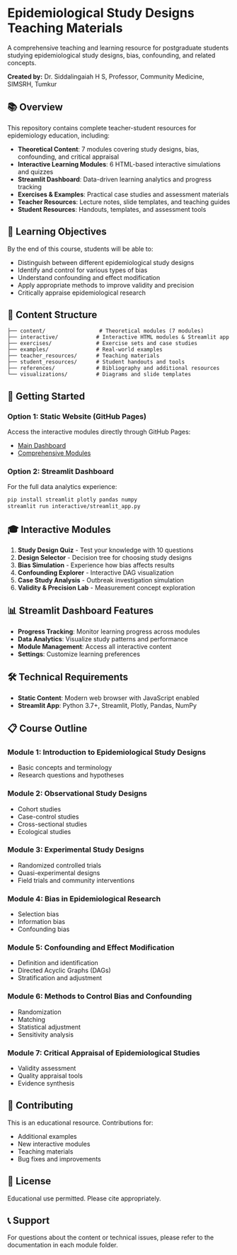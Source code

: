 # Epidemiological Study Designs Teaching Materials

A comprehensive teaching and learning resource for postgraduate students studying epidemiological study designs, bias, confounding, and related concepts.

**Created by:** Dr. Siddalingaiah H S, Professor, Community Medicine, SIMSRH, Tumkur

## 📚 Overview

This repository contains complete teacher-student resources for epidemiology education, including:

- **Theoretical Content**: 7 modules covering study designs, bias, confounding, and critical appraisal
- **Interactive Learning Modules**: 6 HTML-based interactive simulations and quizzes
- **Streamlit Dashboard**: Data-driven learning analytics and progress tracking
- **Exercises & Examples**: Practical case studies and assessment materials
- **Teacher Resources**: Lecture notes, slide templates, and teaching guides
- **Student Resources**: Handouts, templates, and assessment tools

## 🎯 Learning Objectives

By the end of this course, students will be able to:
- Distinguish between different epidemiological study designs
- Identify and control for various types of bias
- Understand confounding and effect modification
- Apply appropriate methods to improve validity and precision
- Critically appraise epidemiological research

## 📖 Content Structure

```
├── content/                 # Theoretical modules (7 modules)
├── interactive/            # Interactive HTML modules & Streamlit app
├── exercises/              # Exercise sets and case studies
├── examples/               # Real-world examples
├── teacher_resources/      # Teaching materials
├── student_resources/      # Student handouts and tools
├── references/             # Bibliography and additional resources
└── visualizations/         # Diagrams and slide templates
```

## 🚀 Getting Started

### Option 1: Static Website (GitHub Pages)
Access the interactive modules directly through GitHub Pages:
- [Main Dashboard](https://YOUR_USERNAME.github.io/epidemiology-teaching-materials/interactive/dashboard.html)
- [Comprehensive Modules](https://YOUR_USERNAME.github.io/epidemiology-teaching-materials/interactive/comprehensive_modules.html)

### Option 2: Streamlit Dashboard
For the full data analytics experience:
```bash
pip install streamlit plotly pandas numpy
streamlit run interactive/streamlit_app.py
```

## 🎓 Interactive Modules

1. **Study Design Quiz** - Test your knowledge with 10 questions
2. **Design Selector** - Decision tree for choosing study designs
3. **Bias Simulation** - Experience how bias affects results
4. **Confounding Explorer** - Interactive DAG visualization
5. **Case Study Analysis** - Outbreak investigation simulation
6. **Validity & Precision Lab** - Measurement concept exploration

## 📊 Streamlit Dashboard Features

- **Progress Tracking**: Monitor learning progress across modules
- **Data Analytics**: Visualize study patterns and performance
- **Module Management**: Access all interactive content
- **Settings**: Customize learning preferences

## 🛠️ Technical Requirements

- **Static Content**: Modern web browser with JavaScript enabled
- **Streamlit App**: Python 3.7+, Streamlit, Plotly, Pandas, NumPy

## 📋 Course Outline

### Module 1: Introduction to Epidemiological Study Designs
- Basic concepts and terminology
- Research questions and hypotheses

### Module 2: Observational Study Designs
- Cohort studies
- Case-control studies
- Cross-sectional studies
- Ecological studies

### Module 3: Experimental Study Designs
- Randomized controlled trials
- Quasi-experimental designs
- Field trials and community interventions

### Module 4: Bias in Epidemiological Research
- Selection bias
- Information bias
- Confounding bias

### Module 5: Confounding and Effect Modification
- Definition and identification
- Directed Acyclic Graphs (DAGs)
- Stratification and adjustment

### Module 6: Methods to Control Bias and Confounding
- Randomization
- Matching
- Statistical adjustment
- Sensitivity analysis

### Module 7: Critical Appraisal of Epidemiological Studies
- Validity assessment
- Quality appraisal tools
- Evidence synthesis

## 🤝 Contributing

This is an educational resource. Contributions for:
- Additional examples
- New interactive modules
- Teaching materials
- Bug fixes and improvements

## 📄 License

Educational use permitted. Please cite appropriately.

## 📞 Support

For questions about the content or technical issues, please refer to the documentation in each module folder.
